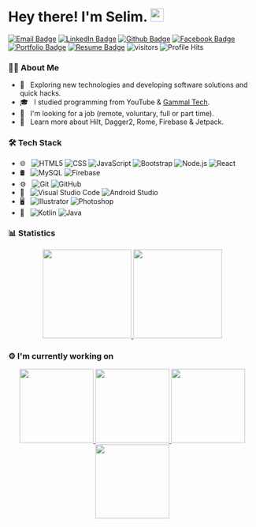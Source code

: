 # Hey there! I'm Selim. <img src="https://user-images.githubusercontent.com/5679180/79618120-0daffb80-80be-11ea-819e-d2b0fa904d07.gif" width="27px"> 

[![Email Badge](https://img.shields.io/badge/-Email-c14438?style=flat-square&logo=Gmail&logoColor=white&link=mailto:selimdawa@gmail.com)](mailto:selimdawa@gmail.com)
[![LinkedIn Badge](https://img.shields.io/badge/-LinkedIn-%230077B5?style=flat-square&logo=linkedin&logoColor=white&link=https://www.linkedin.com/in/selim-dawa-57036b199)](https://www.linkedin.com/in/selim-dawa-57036b199)
[![Github Badge](https://img.shields.io/badge/-Github-232323?style=flat-square&logo=Github&logoColor=white&link=https://www.github.com/selimdawa)](https://www.github.com/selimdawa)
[![Facebook Badge](https://img.shields.io/badge/-Facebook-%231877F2?style=flat-square&logo=Facebook&logoColor=white&link=https://www.facebook.com/profile.php?id=100075460898489)](https://www.facebook.com/profile.php?id=100075460898489)
[![Portfolio Badge](https://img.shields.io/badge/-Portfolio-8a2be2?style=flat-square&labelColor=8a2be2&logo=Webflow&colorColor=white&link=https://selimdawa.wixsite.com/portfolio)](https://selimdawa.wixsite.com/portfolio)
[![Resume Badge](https://img.shields.io/badge/-Resume-626798?style=flat-square&labelColor=626798&logo=Adobe+Acrobat+Reader&logoColor=white&link=https://drive.google.com/file/d/1efgrBmU8S4SB5jIzDRbB8TWZoxWsNWhv/view)](https://drive.google.com/file/d/1efgrBmU8S4SB5jIzDRbB8TWZoxWsNWhv/view)
![visitors](https://visitor-badge.laobi.icu/badge?page_id=selimdawa)
![Profile Hits](https://hits.seeyoufarm.com/api/count/incr/badge.svg?url=https%3A%2F%2Fgithub.com%2Fselimdawa%2F)

<h3> 👨‍💻&nbsp;About Me </h3>

- 🤔 &nbsp; Exploring new technologies and developing software solutions and quick hacks.
- 🎓 &nbsp; I studied programming from YouTube & [Gammal Tech](https://www.gammal.tech).
- 💼 &nbsp; I'm looking for a job (remote, voluntary, full or part time).
- 🌱 &nbsp; Learn more about Hilt, Dagger2, Rome, Firebase & Jetpack.

<h3> 🛠&nbsp;Tech Stack</h3>

- 🌐 &nbsp;
  ![HTML5](https://img.shields.io/badge/-HTML5-333333?style=flat&logo=HTML5)
  ![CSS](https://img.shields.io/badge/-CSS-333333?style=flat&logo=CSS3&logoColor=1572B6)
  ![JavaScript](https://img.shields.io/badge/-JavaScript-333333?style=flat&logo=javascript)
  ![Bootstrap](https://img.shields.io/badge/-Bootstrap-333333?style=flat&logo=bootstrap&logoColor=563D7C)
  ![Node.js](https://img.shields.io/badge/-Node.js-333333?style=flat&logo=node.js)
  ![React](https://img.shields.io/badge/-React-333333?style=flat&logo=react)
- 🛢 &nbsp;
  ![MySQL](https://img.shields.io/badge/-MySQL-333333?style=flat&logo=mysql)
  ![Firebase](https://img.shields.io/badge/-Firebase-333333?style=flat&logo=firebase)
- ⚙️ &nbsp;
  ![Git](https://img.shields.io/badge/-Git-333333?style=flat&logo=git)
  ![GitHub](https://img.shields.io/badge/-GitHub-333333?style=flat&logo=github)
- 🔧 &nbsp;
  ![Visual Studio Code](https://img.shields.io/badge/-Visual%20Studio%20Code-333333?style=flat&logo=visual-studio-code&logoColor=007ACC)
  ![Android Studio](https://img.shields.io/badge/-Android%20Studio-333333?style=flat&logo=android-studio)
- 🖥 &nbsp;
  ![Illustrator](https://img.shields.io/badge/-Illustrator-333333?style=flat&logo=adobe-illustrator)
  ![Photoshop](https://img.shields.io/badge/-Photoshop-333333?style=flat&logo=adobe-photoshop)
- 📱 &nbsp;
  ![Kotlin](https://img.shields.io/badge/-Kotlin-333333?style=flat&logo=kotlin)
  ![Java](https://img.shields.io/badge/-Java-333333?style=flat&logo=Java&logoColor=007396)
  
<h3> 📊&nbsp;Statistics</h3>

<p align="center">
<a href="https://github.com/selimdawa">
  <img height="180em" src="https://github-readme-stats.vercel.app/api?username=selimdawa&show_icons=true&theme=dark#gh-dark-mode-only)](https://github.com/selimdawa/github-readme-stats#gh-dark-mode-only" />
  <img height="180em" src="https://github-readme-stats.vercel.app/api/top-langs/?username=selimdawa&theme=buefy&layout=compact&title_color=fff&icon_color=f9f9f9&text_color=9f9f9f&bg_color=151515" />
</a>
</p>

<h3> ⚙️&nbsp;I'm currently working on</h3>

<p align="center">
<a href="https://github.com/selimdawa">
  <img height="150em" src="https://github-readme-stats.vercel.app/api/pin?username=selimdawa&repo=SimpleAdvancedAppsKotlin&title_color=fff&icon_color=f9f9f9&text_color=9f9f9f&bg_color=151515"/>
  <img height="150em" src="https://github-readme-stats.vercel.app/api/pin?username=selimdawa&repo=BeautyTouchKotlin&title_color=fff&icon_color=f9f9f9&text_color=9f9f9f&bg_color=151515" />
</a>

<a href="https://github.com/selimdawa">
  <img height="150em" src="https://github-readme-stats.vercel.app/api/pin?username=selimdawa&repo=Portfolio&title_color=fff&icon_color=f9f9f9&text_color=9f9f9f&bg_color=151515"/>
 <img height="150em" src="https://github-readme-stats.vercel.app/api/pin?username=selimdawa&repo=LittleBooksKotlin&title_color=fff&icon_color=f9f9f9&text_color=9f9f9f&bg_color=151515"/>
</a>
</p>
